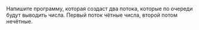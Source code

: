 Напишите программу, которая создаст два потока, которые по очереди будут выводить числа. Первый поток чётные числа, второй потом нечётные.
